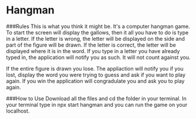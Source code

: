 # Hangman

###Rules
This is what you think it might be. It's a computer hangman game. To start the screen will display the gallows,
then it all you have to do is type in a letter. If the letter is wrong, the letter will be displayed on the side and part
of the figure will be drawn. If the letter is correct, the letter will be displayed where it is in the word. If you type in a letter you have already typed in, the application will notify you as such. It will not count against you.

If the entire figure is drawn you lose. The appliaction will notify you if you lost, display the word you were trying to guess and ask if you want to play again. If you win the application will congradulate you and ask you to play again.

###How to Use
Download all the files and cd the folder in your terminal. In your terminal type in npx start hangman and you can run the game on your localhost.
